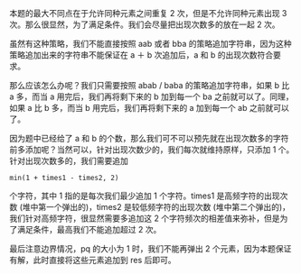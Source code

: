 本题的最大不同点在于允许同种元素之间重复 2 次，但是不允许同种元素出现 3 次。那么很显然，为了满足条件。我们会尽量把出现次数多的放在一起 2 次。

虽然有这种策略，我们不能直接按照 aab 或者 bba 的策略追加字符串，因为这种策略追加出来的字符串不能保证在 a ＋ b 次追加后，a 和 b 的出现次数符合要求。

那么应该怎么办呢？我们只需要按照 abab / baba 的策略追加字符串，如果 b 比 a 多，而当 a  用完后，我们再将剩下来的 b 加到每一个 ba 之前就可以了。同理，如果 a 比 b 多，而当 b 用完后，我们再将剩下来的 a 加到每一个 ab 之前就可以了。

因为题中已经给了 a 和 b 的个数，那么我们可不可以预先就在出现次数多的字符前多添加呢？当然可以，针对出现次数少的，我们每次就维持原样，只添加 1 个。针对出现次数多的，我们需要追加

```
min(1 + times1 - times2, 2)
```

个字符，其中 1 指的是每次我们最少追加 1 个字符。times1 是高频字符的出现次数 (堆中第一个弹出的)，times2 是较低频字符的出现次数 (堆中第二个弹出的)，我们针对高频字符，很显然需要多追加这 2 个字符频次的相差值来弥补，但是为了满足条件，最高我们不能追加超过 2 次。

最后注意边界情况，pq 的大小为 1 时，我们不能再弹出 2 个元素，因为本题保证有解，此时直接将这些元素追加到 res 后即可。


